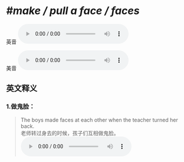 # ***\#make / pull a face / faces*** 
英音
<audio src="./media/make a face1_AAC.aac" controls="controls"></audio>

美音
<audio src="./media/make a face2_AAC.aac" controls="controls"></audio>



  

英文释义
---
### 1.**做鬼脸：**  

 > The boys made faces at each other when the teacher turned her back.  
 > 老师转过身去的时候，孩子们互相做鬼脸。    
<audio src="./media/face-5.aac" controls="controls"></audio>


